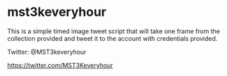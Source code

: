 # mst3keveryhour

This is a simple timed image tweet script that will take one frame from the collection provided and tweet it to the account 
with credentials provided.

Twitter: @MST3keveryhour

https://twitter.com/MST3Keveryhour
